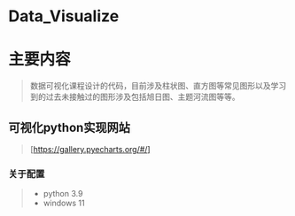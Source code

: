 Data_Visualize
======

# 主要内容
>数据可视化课程设计的代码，目前涉及柱状图、直方图等常见图形以及学习到的过去未接触过的图形涉及包括旭日图、主题河流图等等。

## 可视化python实现网站
>[https://gallery.pyecharts.org/#/]

### 关于配置
>+ python 3.9
>+ windows 11
